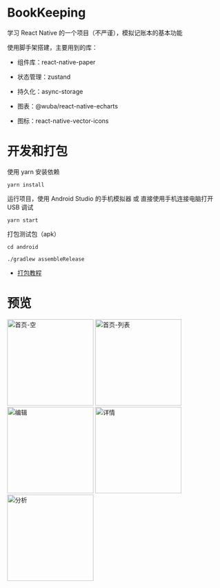 # BookKeeping

学习 React Native 的一个项目（不严谨），模拟记账本的基本功能

使用脚手架搭建，主要用到的库：

- 组件库：react-native-paper

- 状态管理：zustand

- 持久化：async-storage

- 图表：@wuba/react-native-echarts

- 图标：react-native-vector-icons

# 开发和打包

使用 yarn 安装依赖

```shell
yarn install
```

运行项目，使用 Android Studio 的手机模拟器 或 直接使用手机连接电脑打开 USB 调试

```shell
yarn start
```

打包测试包（apk）

```shell
cd android

./gradlew assembleRelease
```

- [打包教程](https://reactnative.cn/docs/signed-apk-android)

# 预览

<div>
<img src="https://s21.ax1x.com/2025/01/05/pE9E9j1.jpg" alt="首页-空" width="200" />
<img src="https://s21.ax1x.com/2025/01/05/pE9EpcR.jpg" alt="首页-列表" width="200" />
<img src="https://s21.ax1x.com/2025/01/05/pE9EPnx.jpg" alt="编辑" width="200" />
<img src="https://s21.ax1x.com/2025/01/05/pE9EFHK.jpg" alt="详情" width="200" />
<img src="https://s21.ax1x.com/2025/01/05/pE9EiB6.jpg" alt="分析" width="200" />
</div>
